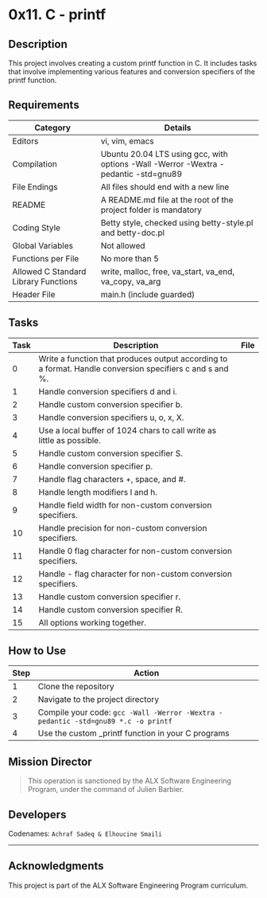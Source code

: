   # 0x11. C - printf

## Description
This project involves creating a custom printf function in C. It includes tasks that involve implementing various features and conversion specifiers of the printf function.

## Requirements
| Category | Details |
|----------|---------|
| Editors | vi, vim, emacs |
| Compilation | Ubuntu 20.04 LTS using gcc, with options -Wall -Werror -Wextra -pedantic -std=gnu89 |
| File Endings | All files should end with a new line |
| README | A README.md file at the root of the project folder is mandatory |
| Coding Style | Betty style, checked using betty-style.pl and betty-doc.pl |
| Global Variables | Not allowed |
| Functions per File | No more than 5 |
| Allowed C Standard Library Functions | write, malloc, free, va_start, va_end, va_copy, va_arg |
| Header File | main.h (include guarded) |

## Tasks
| Task | Description | File |
|------|-------------|------|
| 0 | Write a function that produces output according to a format. Handle conversion specifiers c and s and %. |
| 1 | Handle conversion specifiers d and i. |
| 2 | Handle custom conversion specifier b. |
| 3 | Handle conversion specifiers u, o, x, X. |  
| 4 | Use a local buffer of 1024 chars to call write as little as possible. |  
| 5 | Handle custom conversion specifier S. |  
| 6 | Handle conversion specifier p. |  
| 7 | Handle flag characters +, space, and #. | 
| 8 | Handle length modifiers l and h. |  
| 9 | Handle field width for non-custom conversion specifiers. | 
| 10 | Handle precision for non-custom conversion specifiers. |  
| 11 | Handle 0 flag character for non-custom conversion specifiers. |  
| 12 | Handle - flag character for non-custom conversion specifiers. | 
| 13 | Handle custom conversion specifier r. | 
| 14 | Handle custom conversion specifier R. |  
| 15 | All options working together. |  

## How to Use
| Step | Action |
|------|--------|
| 1 | Clone the repository |
| 2 | Navigate to the project directory |
| 3 | Compile your code: `gcc -Wall -Werror -Wextra -pedantic -std=gnu89 *.c -o printf` |
| 4 | Use the custom _printf function in your C programs |

## Mission Director
> This operation is sanctioned by the ALX Software Engineering Program, under the command of Julien Barbier.

## Developers
Codenames: `Achraf Sadeq & Elhoucine Smaili`

----------------------
## Acknowledgments
This project is part of the ALX Software Engineering Program curriculum.

